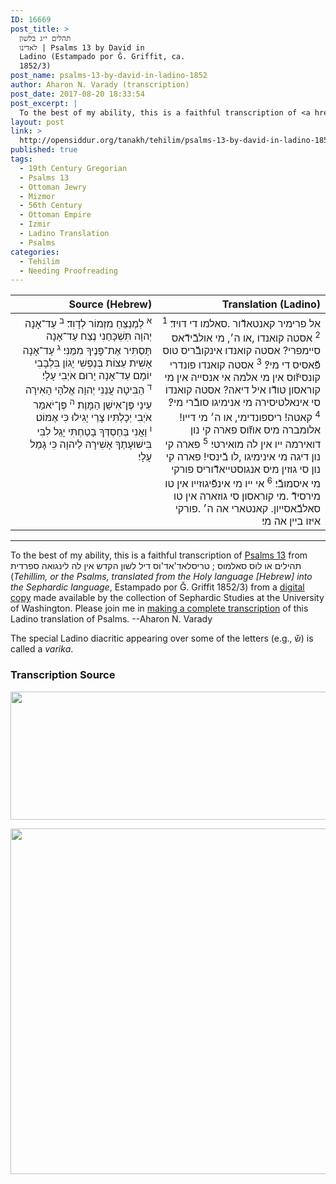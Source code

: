 ```yaml
---
ID: 16669
post_title: >
  תהלים י״ג בלשון
  לאדינו | Psalms 13 by David in
  Ladino (Estampado por Ǧ. Griffit, ca.
  1852/3)
post_name: psalms-13-by-david-in-ladino-1852
author: Aharon N. Varady (transcription)
post_date: 2017-08-20 18:33:54
post_excerpt: |
  To the best of my ability, this is a faithful transcription of <a href="https://en.wikipedia.org/wiki/Psalm_13">Psalms 13</a> from תהילים או לוס סאלמוס ; טריסלאד'אד'וס דיל לשון הקדש אין לה לינגואה ספרדית (<em>Tehillim, or the Psalms, translated from the Holy language [Hebrew] into the Sephardic language</em>, Estampado por Ǧ. Griffit 1852/3) from a <a href="http://digitalcollections.lib.washington.edu/cdm/compoundobject/collection/p16786coll3/id/2453/rec/">digital copy</a> made available by the collection of Sephardic Studies at the University of Washington. Please join me in <a href="https://he.wikisource.org/wiki/%D7%9E%D7%A4%D7%AA%D7%97:Tehilim,_o_los_Salmos,_trezladados_del_leshon_ha-%E1%B8%B3odesh_en_la_lingua_Sefaradit.pdf">making a complete transcription</a> of this Ladino translation of Psalms. --Aharon N. Varady
layout: post
link: >
  http://opensiddur.org/tanakh/tehilim/psalms-13-by-david-in-ladino-1852/
published: true
tags:
  - 19th Century Gregorian
  - Psalms 13
  - Ottoman Jewry
  - Mizmor
  - 56th Century
  - Ottoman Empire
  - Izmir
  - Ladino Translation
  - Psalms
categories:
  - Tehilim
  - Needing Proofreading
---
```

<table style="margin-left: auto;margin-right: auto;" class="draggable">
<thead><tr><th id="x" style="text-align: right;">Source (Hebrew)</th><th style="text-align: right;">Translation (Ladino)</th></tr></thead>
<tbody>
<tr><td style="vertical-align:top;" width="46%">
<div class="liturgy" style="text-align: right;"><span lang="he">
<sup>א</sup>&nbsp;לַמְנַצֵּחַ מִזְמוֹר לְדָוִד׃ <sup>ב</sup>&nbsp;עַד־אָנָה יְהוָה תִּשְׁכָּחֵנִי נֶצַח עַד־אָנָה תַּסְתִּיר אֶת־פָּנֶיךָ מִמֶּנִּי׃ <sup>ג</sup>&nbsp;עַד־אָנָה אָשִׁית עֵצוֹת בְּנַפְשִׁי יָגוֹן בִּלְבָבִי יוֹמָם עַד־אָנָה יָרוּם אֹיְבִי עָלָי׃ <sup>ד</sup>&nbsp;הַבִּיטָה עֲנֵנִי יְהוָה אֱלֹהָי הָאִירָה עֵינַי פֶּן־אִישַׁן הַמָּוֶת׃ <sup>ה</sup>&nbsp;פֶּן־יֹאמַר אֹיְבִי יְכָלְתִּיו צָרַי יָגִילוּ כִּי אֶמּוֹט׃ <sup>ו</sup>&nbsp;וַאֲנִי בְּחַסְדְּךָ בָטַחְתִּי יָגֵל לִבִּי בִּישׁוּעָתֶךָ אָשִׁירָה לַיהוָה כִּי גָמַל עָלָי׃
</span></div></td>

<td style="vertical-align:top;" width="53%">
<div class="ladino" style="text-align: right;"><span lang="he">
<sup>1</sup>&nbsp;אל פרימיר קאנטאדﬞור .סאלמו די דויד׃ <sup>2</sup>&nbsp;אסטה קואנדו ,או ה׳, מי אולבﬞידﬞאס סיימפרי? אסטה קואנדו אינקובﬞריס טוס פﬞאסיס די מי?׃ <sup>3</sup>&nbsp;אסטה קואנדו פונדרי קונסיזﬞוס אין מי אלמה אי אנסייה אין מי קוראסון טודﬞו איל דיאה? אסטה קואנדו סי אינאלטיסירה מי אנימיגו סובﬞרי מי?׃ <sup>4</sup>&nbsp;קאטה! ריספונדימי, או ה׳ מי דייו! אלומברה מיס אוזﬞוס פארה קי נון דואירמה ייו אין לה מואירטי׃ <sup>5</sup>&nbsp;פארה קי נון דיגה מי אינימיגו ,לו בﬞינסי! פארה קי נון סי גוזין מיס אנגוסטייאדﬞוריס פורקי מי איסמובﬞי׃ <sup>6</sup>&nbsp;אי ייו מי אינפﬞיגוזייו אין טו מירסידﬞ .מי קוראסון סי גוזארה אין טו סאלבﬞאסייון. קאנטארי אה ה׳ .פורקי איזו ביין אה מי׃</span></div></td>
</tr>
</tbody></table>

<hr />

To the best of my ability, this is a faithful transcription of <a href="https://en.wikipedia.org/wiki/Psalm_13">Psalms 13</a> from תהילים או לוס סאלמוס ; טריסלאד'אד'וס דיל לשון הקדש אין לה לינגואה ספרדית (<em>Tehillim, or the Psalms, translated from the Holy language [Hebrew] into the Sephardic language</em>, Estampado por Ǧ. Griffit 1852/3) from a <a href="http://digitalcollections.lib.washington.edu/cdm/compoundobject/collection/p16786coll3/id/2453/rec/">digital copy</a> made available by the collection of Sephardic Studies at the University of Washington. Please join me in <a href="https://he.wikisource.org/wiki/%D7%9E%D7%A4%D7%AA%D7%97:Tehilim,_o_los_Salmos,_trezladados_del_leshon_ha-%E1%B8%B3odesh_en_la_lingua_Sefaradit.pdf">making a complete transcription</a> of this Ladino translation of Psalms. --Aharon N. Varady

The special Ladino diacritic appearing over some of the letters (e.g., שﬞ) is called a <em>varika</em>.

<h3>Transcription Source</h3>

<a href="http://opensiddur.org/wp-content/uploads/2017/08/psalms-13a-Tehilim_o_los_Salmos_trezladados_del_leshon_ha-ḳodesh_en_la_lingua_Sefaradit.pdf.jpg"><img src="http://opensiddur.org/wp-content/uploads/2017/08/psalms-13a-Tehilim_o_los_Salmos_trezladados_del_leshon_ha-ḳodesh_en_la_lingua_Sefaradit.pdf.jpg" alt="" width="800" height="205" class="alignnone size-full wp-image-16677" /></a>

<a href="http://opensiddur.org/wp-content/uploads/2017/08/psalms-13b-Tehilim_o_los_Salmos_trezladados_del_leshon_ha-ḳodesh_en_la_lingua_Sefaradit.pdf.jpg"><img src="http://opensiddur.org/wp-content/uploads/2017/08/psalms-13b-Tehilim_o_los_Salmos_trezladados_del_leshon_ha-ḳodesh_en_la_lingua_Sefaradit.pdf.jpg" alt="" width="775" height="553" class="alignnone size-full wp-image-16672" /></a>